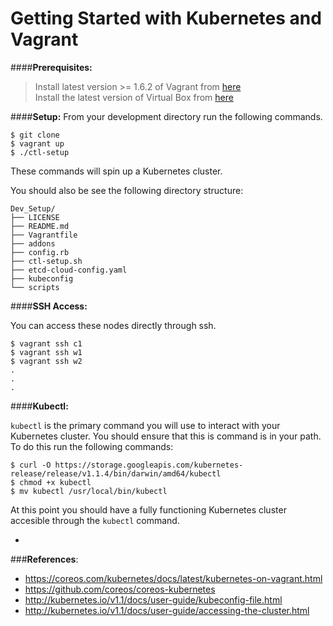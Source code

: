 # Getting Started with Kubernetes and Vagrant


####**Prerequisites:** 
> Install latest version >= 1.6.2 of Vagrant from [here](www.vagrantup.com/downloads.html)  
> Install the latest version of Virtual Box from [here](https://www.virtualbox.org/wiki/Downloads)  

####**Setup:**
From your development directory run the following commands.

```
$ git clone
$ vagrant up
$ ./ctl-setup
```
These commands will spin up a Kubernetes cluster. 

You should also be see the following directory structure:

```
Dev_Setup/
├── LICENSE
├── README.md
├── Vagrantfile
├── addons
├── config.rb
├── ctl-setup.sh
├── etcd-cloud-config.yaml
├── kubeconfig
└── scripts
```

####**SSH Access:**

You can access these nodes directly through ssh.

```
$ vagrant ssh c1
$ vagrant ssh w1
$ vagrant ssh w2
.
.
.
```

####**Kubectl:**

```kubectl``` is the primary command you will use to interact with your Kubernetes cluster. You should ensure that this is command is in your path. To do this run the following commands:

```
$ curl -O https://storage.googleapis.com/kubernetes-release/release/v1.1.4/bin/darwin/amd64/kubectl
$ chmod +x kubectl
$ mv kubectl /usr/local/bin/kubectl
```  
At this point you should have a fully functioning Kubernetes cluster accesible through the ```kubectl``` command. 


-
###**References**: 

- https://coreos.com/kubernetes/docs/latest/kubernetes-on-vagrant.html
- https://github.com/coreos/coreos-kubernetes
- http://kubernetes.io/v1.1/docs/user-guide/kubeconfig-file.html
- http://kubernetes.io/v1.1/docs/user-guide/accessing-the-cluster.html
